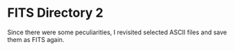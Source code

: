 # FITS Directory 2

Since there were some peculiarities, I revisited selected ASCII files and save them as FITS again.
